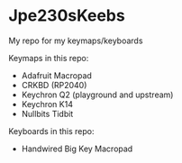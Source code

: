 # Jpe230sKeebs
My repo for my keymaps/keyboards

Keymaps in this repo:
- Adafruit Macropad
- CRKBD (RP2040)
- Keychron Q2 (playground and upstream)
- Keychron K14
- Nullbits Tidbit

Keyboards in this repo:
- Handwired Big Key Macropad
